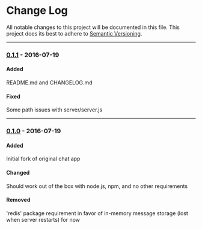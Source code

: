 # Change Log
All notable changes to this project will be documented in this file.
This project does its best to adhere to [Semantic Versioning](http://semver.org/).


--------
### [0.1.1](N/A) - 2016-07-19
#### Added
README.md and CHANGELOG.md

#### Fixed
Some path issues with server/server.js


--------
### [0.1.0](https://github.com/TeamworkGuy2/node-realtime-chat-app-example/commit/c02e93437afee290be71efcd6520549436dee7c1) - 2016-07-19
#### Added
Initial fork of original chat app

#### Changed
Should work out of the box with node.js, npm, and no other requirements

#### Removed
'redis' package requirement in favor of in-memory message storage (lost when server restarts) for now
